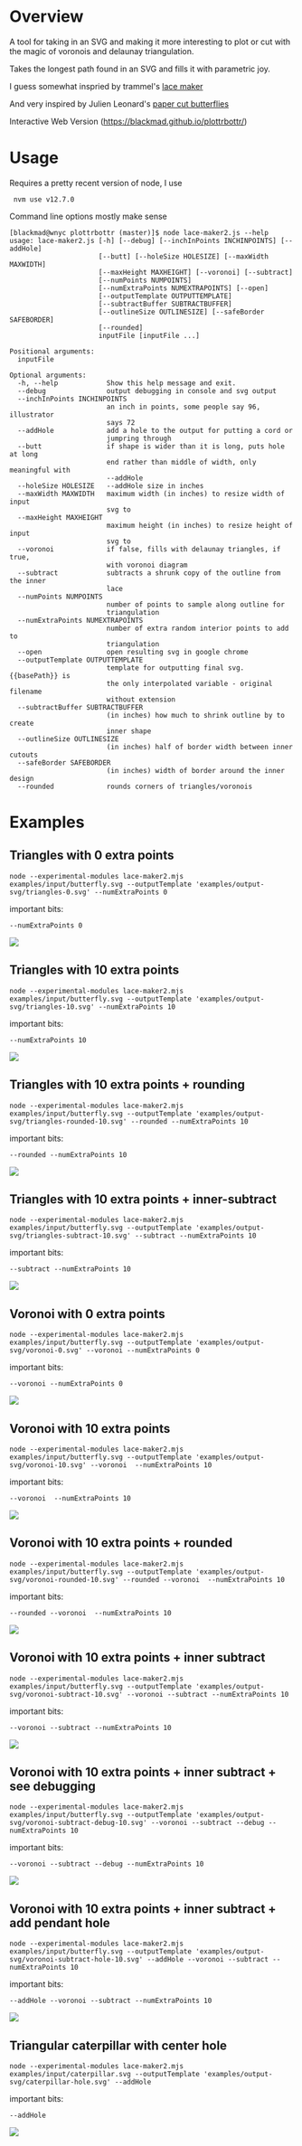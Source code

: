 # Overview
A tool for taking in an SVG and making it more interesting to plot or cut with the magic of voronois and delaunay triangulation.

Takes the longest path found in an SVG and fills it with parametric joy.

I guess somewhat inspried by trammel's [lace maker](https://bitbucket.org/hudson/boxer/src/tip/lace-maker?at=default)

And very inspired by Julien Leonard's [paper cut butterflies](https://julienleonard.com/making-of-paper-cut-butterfly.html)

Interactive Web Version (https://blackmad.github.io/plottrbottr/)

# Usage
Requires a pretty recent version of node, I use

     nvm use v12.7.0

Command line options mostly make sense

    [blackmad@wnyc plottrbottr (master)]$ node lace-maker2.js --help
    usage: lace-maker2.js [-h] [--debug] [--inchInPoints INCHINPOINTS] [--addHole]
                          [--butt] [--holeSize HOLESIZE] [--maxWidth MAXWIDTH]
                          [--maxHeight MAXHEIGHT] [--voronoi] [--subtract]
                          [--numPoints NUMPOINTS]
                          [--numExtraPoints NUMEXTRAPOINTS] [--open]
                          [--outputTemplate OUTPUTTEMPLATE]
                          [--subtractBuffer SUBTRACTBUFFER]
                          [--outlineSize OUTLINESIZE] [--safeBorder SAFEBORDER]
                          [--rounded]
                          inputFile [inputFile ...]

    Positional arguments:
      inputFile

    Optional arguments:
      -h, --help            Show this help message and exit.
      --debug               output debugging in console and svg output
      --inchInPoints INCHINPOINTS
                            an inch in points, some people say 96, illustrator
                            says 72
      --addHole             add a hole to the output for putting a cord or
                            jumpring through
      --butt                if shape is wider than it is long, puts hole at long
                            end rather than middle of width, only meaningful with
                            --addHole
      --holeSize HOLESIZE   --addHole size in inches
      --maxWidth MAXWIDTH   maximum width (in inches) to resize width of input
                            svg to
      --maxHeight MAXHEIGHT
                            maximum height (in inches) to resize height of input
                            svg to
      --voronoi             if false, fills with delaunay triangles, if true,
                            with voronoi diagram
      --subtract            subtracts a shrunk copy of the outline from the inner
                            lace
      --numPoints NUMPOINTS
                            number of points to sample along outline for
                            triangulation
      --numExtraPoints NUMEXTRAPOINTS
                            number of extra random interior points to add to
                            triangulation
      --open                open resulting svg in google chrome
      --outputTemplate OUTPUTTEMPLATE
                            template for outputting final svg. {{basePath}} is
                            the only interpolated variable - original filename
                            without extension
      --subtractBuffer SUBTRACTBUFFER
                            (in inches) how much to shrink outline by to create
                            inner shape
      --outlineSize OUTLINESIZE
                            (in inches) half of border width between inner cutouts
      --safeBorder SAFEBORDER
                            (in inches) width of border around the inner design
      --rounded             rounds corners of triangles/voronois

 # Examples

## Triangles with 0 extra points
    node --experimental-modules lace-maker2.mjs examples/input/butterfly.svg --outputTemplate 'examples/output-svg/triangles-0.svg' --numExtraPoints 0
important bits:

    --numExtraPoints 0
![](examples/output-png/triangles-0.png)
## Triangles with 10 extra points
    node --experimental-modules lace-maker2.mjs examples/input/butterfly.svg --outputTemplate 'examples/output-svg/triangles-10.svg' --numExtraPoints 10
important bits:

    --numExtraPoints 10
![](examples/output-png/triangles-10.png)
## Triangles with 10 extra points + rounding
    node --experimental-modules lace-maker2.mjs examples/input/butterfly.svg --outputTemplate 'examples/output-svg/triangles-rounded-10.svg' --rounded --numExtraPoints 10
important bits:

    --rounded --numExtraPoints 10
![](examples/output-png/triangles-rounded-10.png)
## Triangles with 10 extra points + inner-subtract
    node --experimental-modules lace-maker2.mjs examples/input/butterfly.svg --outputTemplate 'examples/output-svg/triangles-subtract-10.svg' --subtract --numExtraPoints 10
important bits:

    --subtract --numExtraPoints 10
![](examples/output-png/triangles-subtract-10.png)
## Voronoi with 0 extra points
    node --experimental-modules lace-maker2.mjs examples/input/butterfly.svg --outputTemplate 'examples/output-svg/voronoi-0.svg' --voronoi --numExtraPoints 0
important bits:

    --voronoi --numExtraPoints 0
![](examples/output-png/voronoi-0.png)
## Voronoi with 10 extra points
    node --experimental-modules lace-maker2.mjs examples/input/butterfly.svg --outputTemplate 'examples/output-svg/voronoi-10.svg' --voronoi  --numExtraPoints 10
important bits:

    --voronoi  --numExtraPoints 10
![](examples/output-png/voronoi-10.png)
## Voronoi with 10 extra points + rounded
    node --experimental-modules lace-maker2.mjs examples/input/butterfly.svg --outputTemplate 'examples/output-svg/voronoi-rounded-10.svg' --rounded --voronoi  --numExtraPoints 10
important bits:

    --rounded --voronoi  --numExtraPoints 10
![](examples/output-png/voronoi-rounded-10.png)
## Voronoi with 10 extra points + inner subtract
    node --experimental-modules lace-maker2.mjs examples/input/butterfly.svg --outputTemplate 'examples/output-svg/voronoi-subtract-10.svg' --voronoi --subtract --numExtraPoints 10
important bits:

    --voronoi --subtract --numExtraPoints 10
![](examples/output-png/voronoi-subtract-10.png)
## Voronoi with 10 extra points + inner subtract + see debugging
    node --experimental-modules lace-maker2.mjs examples/input/butterfly.svg --outputTemplate 'examples/output-svg/voronoi-subtract-debug-10.svg' --voronoi --subtract --debug --numExtraPoints 10
important bits:

    --voronoi --subtract --debug --numExtraPoints 10
![](examples/output-png/voronoi-subtract-debug-10.png)
## Voronoi with 10 extra points + inner subtract + add pendant hole
    node --experimental-modules lace-maker2.mjs examples/input/butterfly.svg --outputTemplate 'examples/output-svg/voronoi-subtract-hole-10.svg' --addHole --voronoi --subtract --numExtraPoints 10
important bits:

    --addHole --voronoi --subtract --numExtraPoints 10
![](examples/output-png/voronoi-subtract-hole-10.png)
## Triangular caterpillar with center hole
    node --experimental-modules lace-maker2.mjs examples/input/caterpillar.svg --outputTemplate 'examples/output-svg/caterpillar-hole.svg' --addHole
important bits:

    --addHole
![](examples/output-png/caterpillar-hole.png)

